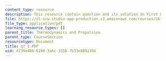 ```yaml
---
content_type: resource
description: This resource contain question and its solution on First Law of Thermodynamics.
file: https://ol-ocw-studio-app-production.s3.amazonaws.com/courses/16-01-unified-engineering-i-ii-iii-iv-fall-2005-spring-2006/d739e48661983a6c335b7b33e8891394_q7_1.PDF
file_type: application/pdf
learning_resource_types: []
parent_title: Thermodynamics and Propulsion
parent_type: CourseSection
resourcetype: Document
title: q7_1.PDF
uid: d739e486-6198-3a6c-335b-7b33e8891394
---
```

